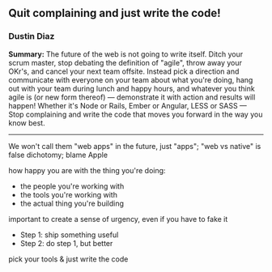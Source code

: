 ## Quit complaining and just write the code!

### Dustin Diaz

__Summary:__
The future of the web is not going to write itself. Ditch your scrum master, stop debating the definition of "agile", throw away your OKr's, and cancel your next team offsite. Instead pick a direction and communicate with everyone on your team about what you're doing, hang out with your team during lunch and happy hours, and whatever you think agile is (or new form thereof) — demonstrate it with action and results will happen! Whether it's Node or Rails, Ember or Angular, LESS or SASS — Stop complaining and write the code that moves you forward in the way you know best.

---

We won't call them "web apps" in the future, just "apps"; "web vs native" is false dichotomy; blame Apple

how happy you are with the thing you're doing:

* the people you're working with
* the tools you're working with
* the actual thing you're building

important to create a sense of urgency, even if you have to fake it

* Step 1: ship something useful
* Step 2: do step 1, but better

pick your tools & just write the code

